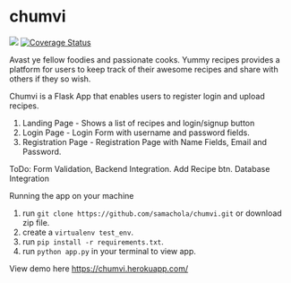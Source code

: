 # chumvi 

<a href="#"><img src="https://travis-ci.org/samachola/chumvi.svg?branch=master" /></a> <a href='https://coveralls.io/github/samachola/chumvi?branch=master'><img src='https://coveralls.io/repos/github/samachola/chumvi/badge.svg?branch=master' alt='Coverage Status' /></a>


Avast ye fellow foodies and passionate cooks. Yummy recipes provides a platform for users to keep track of their awesome recipes and share with others if they so wish.

Chumvi is a Flask App that enables users to register login and upload recipes. 

1. Landing Page - Shows a list of recipes and login/signup button
2. Login Page - Login Form with username and password fields.
3. Registration Page - Registration Page with Name Fields, Email and Password.

ToDo: 
Form Validation, Backend Integration.
Add Recipe btn.
Database Integration

Running the app on your machine

1.   run `git clone https://github.com/samachola/chumvi.git` or download zip file.
2.  create a `virtualenv test_env`.
3. run `pip install -r requirements.txt`.
4.  run `python app.py` in your terminal to view app.


View demo here 
https://chumvi.herokuapp.com/